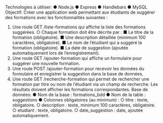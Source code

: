 Technologies à utiliser: 
● Node.js 
● Express 
● Handlebars 
● MySQL 
Objectif: 
Créer une application web permettant aux étudiants de suggérer des formations avec les fonctionnalités suivantes : 
1. Une route GET /liste-formations qui affiche la liste des formations suggérées. ○ Chaque formation doit être décrite par : 
■ Le titre de la formation (obligatoire). 
■ Une description détaillée (minimum 100 caractères, obligatoire). 
■ Le nom de l’étudiant qui a suggéré la formation (obligatoire). 
■ La date de suggestion (ajoutée automatiquement lors de 
l’enregistrement). 
2. Une route GET /ajouter-formation qui affiche un formulaire pour suggérer une nouvelle formation. 
3. Une route POST /ajouter-formation pour recevoir les données du formulaire et enregistrer la suggestion dans la base de données. 
4. Une route GET /recherche-formation qui permet de rechercher une formation par titre ou nom de l’étudiant via un champ de recherche. Les résultats doivent afficher les formations correspondantes. 
Base de données: 
● Nom de la base : formations_bdd 
● Nom de la table : suggestions 
● Colonnes obligatoires (au minimum) : 
○ titre : texte, obligatoire. 
○ description : texte, minimum 100 caractères, obligatoire. 
○ etudiant : texte, obligatoire. 
○ date_suggestion : date, ajoutée automatiquement. 

